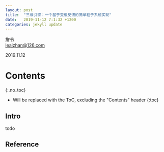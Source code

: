 ```yaml
---
layout: post
title:  "三维引擎：一个基于变缓反馈的简单粒子系统实现"
date:   2019-11-12 7:1:32 +1200
categories: jekyll update
---
```


詹令   
lealzhan@126.com    

2019.11.12     

# Contents
{:.no_toc}

* Will be replaced with the ToC, excluding the "Contents" header
{:toc}

## Intro

todo


## Reference





